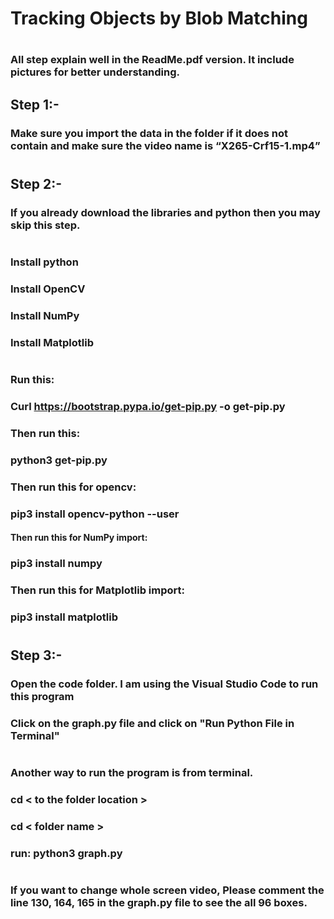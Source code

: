 # Tracking Objects by Blob Matching
#


### All step explain well in the ReadMe.pdf version. It include pictures for better understanding.
## Step 1:-
### Make sure you import the data in the folder if it does not contain and make sure the video name is “X265-Crf15-1.mp4”

#
## Step 2:-
### If you already download the libraries and python then you may skip this step. 
#
### Install python
### Install OpenCV
### Install NumPy
### Install Matplotlib

#
### Run this:
### Curl https://bootstrap.pypa.io/get-pip.py  -o get-pip.py

### Then run this: 
### python3 get-pip.py

### Then run this for opencv:
### pip3 install opencv-python --user

#### Then run this for NumPy import:
### pip3 install numpy

### Then run this for Matplotlib import:
### pip3 install matplotlib

#
## Step 3:-
### Open the code folder. I am using the Visual Studio Code to run this program
### Click on the graph.py file and click on "Run Python File in Terminal"

#
### Another way to run the program is from terminal.
### cd < to the folder location >
### cd < folder name >
### run: python3 graph.py
#
### If you want to change whole screen video, Please comment the line 130, 164, 165 in the graph.py file to see the all 96 boxes.
#
